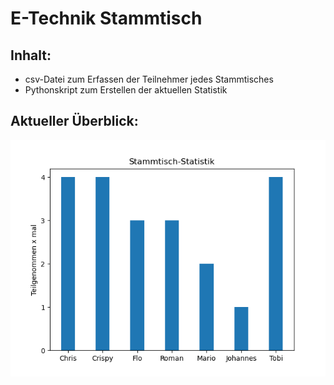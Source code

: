# E-Technik Stammtisch

## Inhalt: 
- csv-Datei zum Erfassen der Teilnehmer jedes Stammtisches
- Pythonskript zum Erstellen der aktuellen Statistik




## Aktueller Überblick:
![Alt text](/statistics.png?raw=true "Teilnehmer Statistik")
